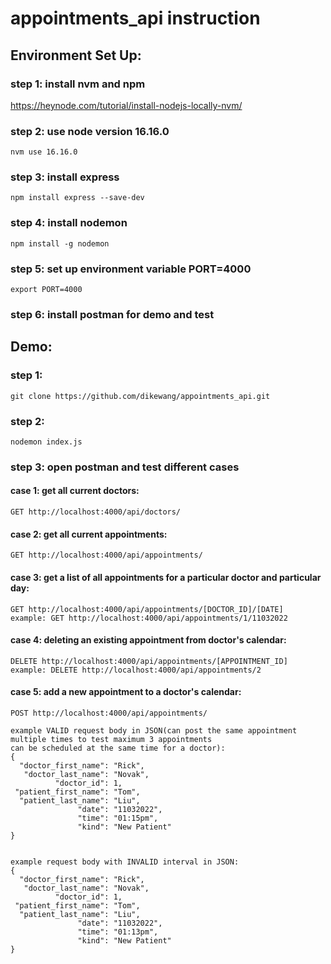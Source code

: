 # appointments_api instruction

## Environment Set Up:
### step 1: install nvm and npm
  https://heynode.com/tutorial/install-nodejs-locally-nvm/
### step 2: use node version 16.16.0
```
nvm use 16.16.0
```
### step 3: install express
```
npm install express --save-dev
```
### step 4: install nodemon 
```
npm install -g nodemon
```
### step 5: set up environment variable PORT=4000
```
export PORT=4000
```
### step 6: install postman for demo and test

## Demo:
### step 1: 
```
git clone https://github.com/dikewang/appointments_api.git
```
### step 2:
```
nodemon index.js
```
### step 3: open postman and test different cases
  #### case 1: get all current doctors:
    GET http://localhost:4000/api/doctors/
  #### case 2: get all current appointments:
    GET http://localhost:4000/api/appointments/
  #### case 3: get a list of all appointments for a particular doctor and particular day:
    GET http://localhost:4000/api/appointments/[DOCTOR_ID]/[DATE]
    example: GET http://localhost:4000/api/appointments/1/11032022
  #### case 4: deleting an existing appointment from doctor's calendar:
    DELETE http://localhost:4000/api/appointments/[APPOINTMENT_ID]
    example: DELETE http://localhost:4000/api/appointments/2
  #### case 5: add a new appointment to a doctor's calendar:
    POST http://localhost:4000/api/appointments/
    
    example VALID request body in JSON(can post the same appointment multiple times to test maximum 3 appointments 
    can be scheduled at the same time for a doctor): 
    {
      "doctor_first_name": "Rick",
       "doctor_last_name": "Novak",
              "doctor_id": 1,
     "patient_first_name": "Tom",
      "patient_last_name": "Liu",
                   "date": "11032022",
                   "time": "01:15pm",
                   "kind": "New Patient"
    } 
    
    
    example request body with INVALID interval in JSON: 
    {
      "doctor_first_name": "Rick",
       "doctor_last_name": "Novak",
              "doctor_id": 1,
     "patient_first_name": "Tom",
      "patient_last_name": "Liu",
                   "date": "11032022",
                   "time": "01:13pm",
                   "kind": "New Patient"
    } 
